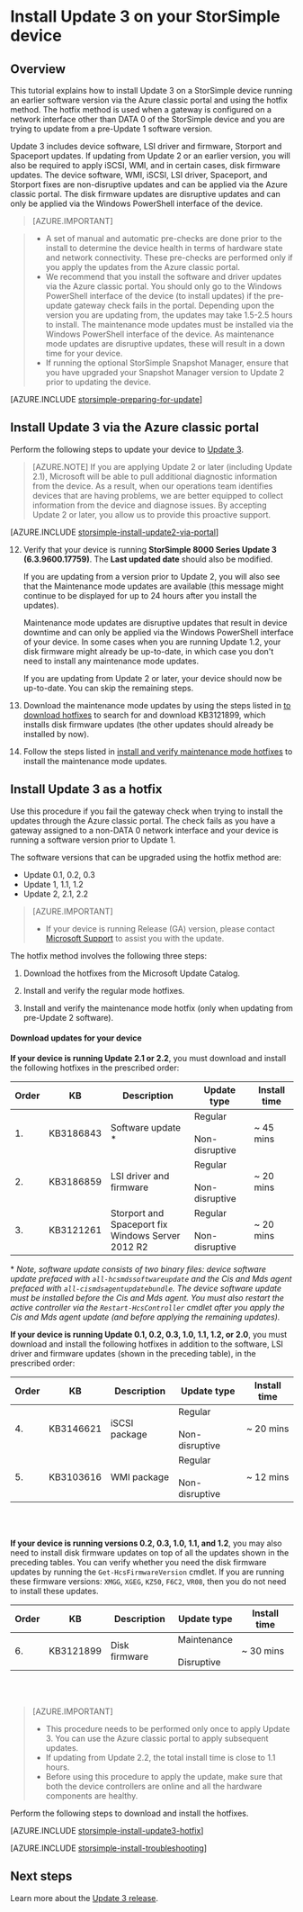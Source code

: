 <properties
   pageTitle="Install Update 3 on your StorSimple device | Microsoft Azure"
   description="Explains how to install StorSimple 8000 Series Update 3 on your StorSimple 8000 series device."
   services="storsimple"
   documentationCenter="NA"
   authors="alkohli"
   manager="carmonm"
   editor="" />
<tags
   ms.service="storsimple"
   ms.devlang="NA"
   ms.topic="article"
   ms.tgt_pltfrm="NA"
   ms.workload="TBD"
   ms.date="10/05/2016"
   ms.author="alkohli" />

# Install Update 3 on your StorSimple device

## Overview

This tutorial explains how to install Update 3 on a StorSimple device running an earlier software version via the Azure classic portal and using the hotfix method. The hotfix method is used when a gateway is configured on a network interface other than DATA 0 of the StorSimple device and you are trying to update from a pre-Update 1 software version.

Update 3 includes device software, LSI driver and firmware, Storport and Spaceport updates. If updating from Update 2 or an earlier version, you will also be required to apply iSCSI, WMI, and in certain cases, disk firmware updates. The device software, WMI, iSCSI, LSI driver, Spaceport, and Storport fixes are non-disruptive updates and can be applied via the Azure classic portal. The disk firmware updates are disruptive updates and can only be applied via the Windows PowerShell interface of the device. 

> [AZURE.IMPORTANT]

> - A set of manual and automatic pre-checks are done prior to the install to determine the device health in terms of hardware state and network connectivity. These pre-checks are performed only if you apply the updates from the Azure classic portal.
> - We recommend that you install the software and driver updates via the Azure  classic portal. You should only go to the Windows PowerShell interface of the device (to install updates) if the pre-update gateway check fails in the portal. Depending upon the version you are updating from, the updates may take 1.5-2.5 hours to install. The maintenance mode updates must be installed via the Windows PowerShell interface of the device. As maintenance mode updates are disruptive updates, these will result in a down time for your device.
> - If running the optional StorSimple Snapshot Manager, ensure that you have upgraded your Snapshot Manager version to Update 2 prior to updating the device.

[AZURE.INCLUDE [storsimple-preparing-for-update](../../includes/storsimple-preparing-for-updates.md)]

## Install Update 3 via the Azure classic portal

Perform the following steps to update your device to [Update 3](storsimple-update3-release-notes.md).


> [AZURE.NOTE]
If you are applying Update 2 or later (including Update 2.1), Microsoft will be able to pull additional diagnostic information from the device. As a result, when our operations team identifies devices that are having problems, we are better equipped to collect information from the device and diagnose issues. By accepting Update 2 or later, you allow us to provide this proactive support.

[AZURE.INCLUDE [storsimple-install-update2-via-portal](../../includes/storsimple-install-update2-via-portal.md)]

12. Verify that your device is running **StorSimple 8000 Series Update 3 (6.3.9600.17759)**. The **Last updated date** should also be modified. 

	If you are updating from a version prior to Update 2, you will also see that the Maintenance mode updates are available (this message might continue to be displayed for up to 24 hours after you install the updates).

    Maintenance mode updates are disruptive updates that result in device downtime and can only be applied via the Windows PowerShell interface of your device. In some cases when you are running Update 1.2, your disk firmware might already be up-to-date, in which case you don't need to install any maintenance mode updates.

	If you are updating from Update 2 or later, your device should now be up-to-date. You can skip the remaining steps.

13. Download the maintenance mode updates by using the steps listed in [to download hotfixes](#to-download-hotfixes) to search for and download KB3121899, which installs disk firmware updates (the other updates should already be installed by now).

13. Follow the steps listed in [install and verify maintenance mode hotfixes](#to-install-and-verify-maintenance-mode-hotfixes) to install the maintenance mode updates. 

  

## Install Update 3 as a hotfix

Use this procedure if you fail the gateway check when trying to install the updates through the Azure classic portal. The check fails as you have a gateway assigned to a non-DATA 0 network interface and your device is running a software version prior to Update 1.

The software versions that can be upgraded using the hotfix method are:

- Update 0.1, 0.2, 0.3
- Update 1, 1.1, 1.2
- Update 2, 2.1, 2.2 

> [AZURE.IMPORTANT]
>
> - If your device is running Release (GA) version, please contact [Microsoft Support](storsimple-contact-microsoft-support.md) to assist you with the update.

The hotfix method involves the following three steps:

1.  Download the hotfixes from the Microsoft Update Catalog.

2.  Install and verify the regular mode hotfixes.

3.  Install and verify the maintenance mode hotfix (only when updating from pre-Update 2 software).


#### Download updates for your device

**If your device is running Update 2.1 or 2.2**, you must download and install the following hotfixes in the prescribed order:

| Order  | KB        | Description                    | Update type  | Install time |
|--------|-----------|-------------------------|------------- |-------------|
| 1.      | KB3186843 | Software update &#42;  |  Regular <br></br>Non-disruptive     | ~ 45 mins |
| 2.      | KB3186859 | LSI driver and firmware             |  Regular <br></br>Non-disruptive      | ~ 20 mins |
| 3.      | KB3121261 | Storport and Spaceport fix </br> Windows Server 2012 R2 |  Regular <br></br>Non-disruptive      | ~ 20 mins |

&#42;  *Note, software update consists of two binary files: device software update prefaced with `all-hcsmdssoftwareupdate` and the Cis and Mds agent prefaced with `all-cismdsagentupdatebundle`. The device software update must be installed before the Cis and Mds agent. You must also restart the active controller via the `Restart-HcsController` cmdlet after you apply the Cis and Mds agent update (and before applying the remaining updates).* 


**If your device is running Update 0.1, 0.2, 0.3, 1.0, 1.1, 1.2, or 2.0**, you must download and install the following hotfixes in addition to the software, LSI driver and firmware updates (shown in the preceding table), in the prescribed order:

| Order  | KB        | Description                    | Update type  | Install time |
|--------|-----------|-------------------------|------------- |-------------|
| 4.      | KB3146621 | iSCSI package | Regular <br></br>Non-disruptive  | ~ 20 mins |
| 5.      | KB3103616 | WMI package |  Regular <br></br>Non-disruptive      | ~ 12 mins |


<br></br>

**If your device is running versions 0.2, 0.3, 1.0, 1.1, and 1.2**, you may also need to install disk firmware updates on top of all the updates shown in the preceding tables. You can verify whether you need the disk firmware updates by running the `Get-HcsFirmwareVersion` cmdlet. If you are running these firmware versions: `XMGG`, `XGEG`, `KZ50`, `F6C2`, `VR08`, then you do not need to install these updates.


| Order  | KB        | Description                    | Update type  | Install time |
|--------|-----------|-------------------------|------------- |-------------|
| 6.      | KB3121899 | Disk firmware              |  Maintenance <br></br>Disruptive      | ~ 30 mins |
 
<br></br>

> [AZURE.IMPORTANT]
>
> - This procedure needs to be performed only once to apply Update 3. You can use the Azure classic portal to apply subsequent updates.
> - If updating from Update 2.2, the total install time is close to 1.1 hours.
> - Before using this procedure to apply the update, make sure that both the device controllers are online and all the hardware components are healthy.

Perform the following steps to download and install the hotfixes.

[AZURE.INCLUDE [storsimple-install-update3-hotfix](../../includes/storsimple-install-update3-hotfix.md)]

[AZURE.INCLUDE [storsimple-install-troubleshooting](../../includes/storsimple-install-troubleshooting.md)]

## Next steps

Learn more about the [Update 3 release](storsimple-update3-release-notes.md).
